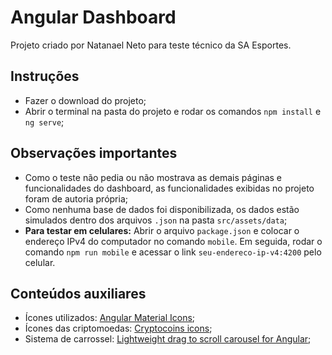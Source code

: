 # Angular Dashboard

Projeto criado por Natanael Neto para teste técnico da SA Esportes.

## Instruções

- Fazer o download do projeto;
- Abrir o terminal na pasta do projeto e rodar os comandos `npm install` e `ng serve`;

## Observações importantes

- Como o teste não pedia ou não mostrava as demais páginas e funcionalidades do dashboard, as funcionalidades exibidas no projeto foram de autoria própria;
- Como nenhuma base de dados foi disponibilizada, os dados estão simulados dentro dos arquivos `.json` na pasta `src/assets/data`;
- **Para testar em celulares:** Abrir o arquivo `package.json` e colocar o endereço IPv4 do computador no comando `mobile`. Em seguida, rodar o comando `npm run mobile` e acessar o link `seu-endereco-ip-v4:4200` pelo celular.

## Conteúdos auxiliares

- Ícones utilizados: [Angular Material Icons](https://material.angular.io/components/icon/overview);
- Ícones das criptomoedas: [Cryptocoins icons](https://www.npmjs.com/package/cryptocoins-icons);
- Sistema de carrossel: [Lightweight drag to scroll carousel for Angular](https://morioh.com/p/645309f2530e);

